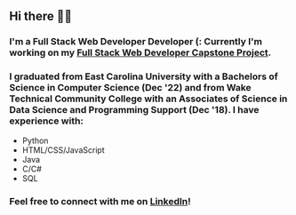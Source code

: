 ## Hi there 👋😄

### I'm a Full Stack Web Developer Developer (: Currently I'm working on my [Full Stack Web Developer Capstone Project](https://github.com/seymoneg/agfzb-CloudAppDevelopment_Capstone).

### I graduated from East Carolina University with a Bachelors of Science in Computer Science (Dec '22) and from Wake Technical Community College with an Associates of Science in Data Science and Programming Support (Dec '18). I have experience with:
- Python
- HTML/CSS/JavaScript
- Java
- C/C#
- SQL

### Feel free to connect with me on [LinkedIn](https://www.linkedin.com/in/seymoneg/)!

<!--
**seymoneg/seymoneg** is a ✨ _special_ ✨ repository because its `README.md` (this file) appears on your GitHub profile.

Here are some ideas to get you started:

- 🔭 I’m currently working on ...
- 🌱 I’m currently learning ...
- 👯 I’m looking to collaborate on ...
- 🤔 I’m looking for help with ...
- 💬 Ask me about ...
- 📫 How to reach me: ...
- 😄 Pronouns: ...
- ⚡ Fun fact: ...
-->
